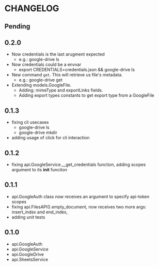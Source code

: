 # CHANGELOG

## Pending

## 0.2.0

- Now credentials is the last arugment expected
  - e.g.: google-drive ls <path> <credentials-file>
- Now credentials could be a envvar
  - export CREDENTIALS=credentials.json && google-drive ls <path> <credentials-file>
- New command `get`. This will retrieve us file's metadata.
  - e.g.: google-drive get <ID>
- Extending models.GoogleFile.
  - Adding: mimeType and exportLinks fields.
  - Adding export types constants to get export type from a GoogleFile

## 0.1.3

- fixing cli usecases
  - google-drive ls
  - google-drive mkdir
- adding usage of click for cli interaction

## 0.1.2

- fixing api.GoogleService.__get_credentials function, adding scopes argument to its __init__ funciton

## 0.1.1

- api.GoogleAuth class now receives an argument to specify api-token scopes
- fixing api.FilesAPI().empty_document, now receives two more args: insert_index and end_index,
- adding unit tests

## 0.1.0

- api.GoogleAuth
- api.GoogleService
- api.GoogleDrive
- api.SheetsService
